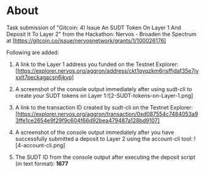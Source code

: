 # About

Task submission of "Gitcoin: 4) Issue An SUDT Token On Layer 1 And Deposit It To Layer 2" from the Hackathon: Nervos - Broaden the Spectrum at [https://gitcoin.co/issue/nervosnetwork/grants/1/100026176]

Following are added:

1. A link to the Layer 1 address you funded on the Testnet Explorer:
   [https://explorer.nervos.org/aggron/address/ckt1qyqzkm6rjsffjdaf35e7jyxxlt7peckagacsn6jkvp]

2. A screenshot of the console output immediately after using sudt-cli to create your SUDT tokens on Layer 1:![2-SUDT-tokens-on-Layer-1.png]

3. A link to the transaction ID created by sudt-cli on the Testnet Explorer:
   [https://explorer.nervos.org/aggron/transaction/0xd087554c7484053a93ffe1ce2654e9f29f9c604f66d92bea479487a128bd9107]

4. A screenshot of the console output immediately after you have successfully submitted a deposit to Layer 2 using the account-cli tool: ![4-account-cli.png]

5. The SUDT ID from the console output after executing the deposit script (in text format):
   **1677**

